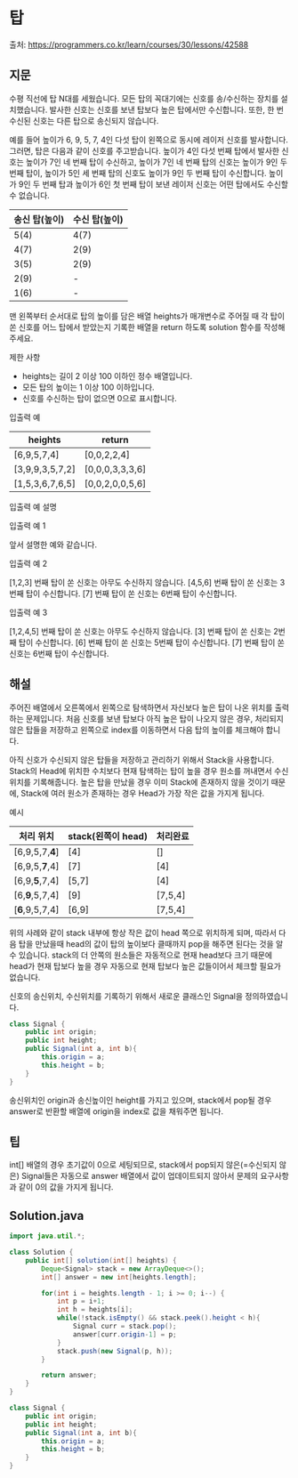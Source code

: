 # 탑

출처: https://programmers.co.kr/learn/courses/30/lessons/42588

## 지문
수평 직선에 탑 N대를 세웠습니다. 모든 탑의 꼭대기에는 신호를 송/수신하는 장치를 설치했습니다. 발사한 신호는 신호를 보낸 탑보다 높은 탑에서만 수신합니다. 또한, 한 번 수신된 신호는 다른 탑으로 송신되지 않습니다.

예를 들어 높이가 6, 9, 5, 7, 4인 다섯 탑이 왼쪽으로 동시에 레이저 신호를 발사합니다. 그러면, 탑은 다음과 같이 신호를 주고받습니다. 높이가 4인 다섯 번째 탑에서 발사한 신호는 높이가 7인 네 번째 탑이 수신하고, 높이가 7인 네 번째 탑의 신호는 높이가 9인 두 번째 탑이, 높이가 5인 세 번째 탑의 신호도 높이가 9인 두 번째 탑이 수신합니다. 높이가 9인 두 번째 탑과 높이가 6인 첫 번째 탑이 보낸 레이저 신호는 어떤 탑에서도 수신할 수 없습니다.

송신 탑(높이)	| 수신 탑(높이)
--|--
5(4)	|4(7)
4(7)	|2(9)
3(5)	|2(9)
2(9)	|-
1(6)	|-

맨 왼쪽부터 순서대로 탑의 높이를 담은 배열 heights가 매개변수로 주어질 때 각 탑이 쏜 신호를 어느 탑에서 받았는지 기록한 배열을 return 하도록 solution 함수를 작성해주세요.

제한 사항
- heights는 길이 2 이상 100 이하인 정수 배열입니다.
- 모든 탑의 높이는 1 이상 100 이하입니다.
- 신호를 수신하는 탑이 없으면 0으로 표시합니다.

입출력 예

heights |	return
--|--
[6,9,5,7,4]	| [0,0,2,2,4]
[3,9,9,3,5,7,2]	| [0,0,0,3,3,3,6]
[1,5,3,6,7,6,5]	| [0,0,2,0,0,5,6]

입출력 예 설명

입출력 예 1

앞서 설명한 예와 같습니다.

입출력 예 2

[1,2,3] 번째 탑이 쏜 신호는 아무도 수신하지 않습니다.
[4,5,6] 번째 탑이 쏜 신호는 3번째 탑이 수신합니다.
[7] 번째 탑이 쏜 신호는 6번째 탑이 수신합니다.

입출력 예 3

[1,2,4,5] 번째 탑이 쏜 신호는 아무도 수신하지 않습니다.
[3] 번째 탑이 쏜 신호는 2번째 탑이 수신합니다.
[6] 번째 탑이 쏜 신호는 5번째 탑이 수신합니다.
[7] 번째 탑이 쏜 신호는 6번째 탑이 수신합니다.

## 해설

주어진 배열에서 오른쪽에서 왼쪽으로 탐색하면서 자신보다 높은 탑이 나온 위치를 출력하는 문제입니다. 처음 신호를 보낸 탑보다 아직 높은 탑이 나오지 않은 경우, 처리되지 않은 탑들을 저장하고 왼쪽으로 index를 이동하면서 다음 탑의 높이를 체크해야 합니다.

아직 신호가 수신되지 않은 탑들을 저장하고 관리하기 위해서 Stack을 사용합니다. Stack의 Head에 위치한 수치보다 현재 탐색하는 탑이 높을 경우 원소를 꺼내면서 수신 위치를 기록해줍니다. 높은 탑을 만났을 경우 이미 Stack에 존재하지 않을 것이기 때문에, Stack에 여러 원소가 존재하는 경우 Head가 가장 작은 값을 가지게 됩니다.

예시

처리 위치 | stack(왼쪽이 head) | 처리완료
---------|----------|-------
[6,9,5,7,**4**]|[4]|[]
[6,9,5,**7**,4]|[7]|[4]
[6,9,**5**,7,4]|[5,7]|[4]
[6,**9**,5,7,4]|[9]|[7,5,4]
[**6**,9,5,7,4]|[6,9]|[7,5,4]

위의 사례와 같이 stack 내부에 항상 작은 값이 head 쪽으로 위치하게 되며, 따라서 다음 탑을 만났을때 head의 값이 탑의 높이보다 클때까지 pop을 해주면 된다는 것을 알 수 있습니다. stack의 더 안쪽의 원소들은 자동적으로 현재 head보다 크기 때문에 head가 현재 탑보다 높을 경우 자동으로 현재 탑보다 높은 값들이어서 체크할 필요가 없습니다.

신호의 송신위치, 수신위치를 기록하기 위해서 새로운 클래스인 Signal을 정의하였습니다.
~~~java
class Signal {
    public int origin;
    public int height;
    public Signal(int a, int b){
        this.origin = a;
        this.height = b;
    }
}
~~~
송신위치인 origin과 송신높이인 height를 가지고 있으며, stack에서 pop될 경우 answer로 반환할 배열에 origin을 index로 값을 채워주면 됩니다.

## 팁
int[] 배열의 경우 초기값이 0으로 세팅되므로, stack에서 pop되지 않은(=수신되지 않은) Signal들은 자동으로 answer 배열에서 값이 업데이트되지 않아서 문제의 요구사항과 같이 0의 값을 가지게 됩니다.

## Solution.java
~~~java
import java.util.*;

class Solution {
    public int[] solution(int[] heights) {
        Deque<Signal> stack = new ArrayDeque<>();
        int[] answer = new int[heights.length];

        for(int i = heights.length - 1; i >= 0; i--) {
            int p = i+1;
            int h = heights[i];
            while(!stack.isEmpty() && stack.peek().height < h){
                Signal curr = stack.pop();
                answer[curr.origin-1] = p;
            }
            stack.push(new Signal(p, h));
        }

        return answer;
    }
}

class Signal {
    public int origin;
    public int height;
    public Signal(int a, int b){
        this.origin = a;
        this.height = b;
    }
}
~~~
